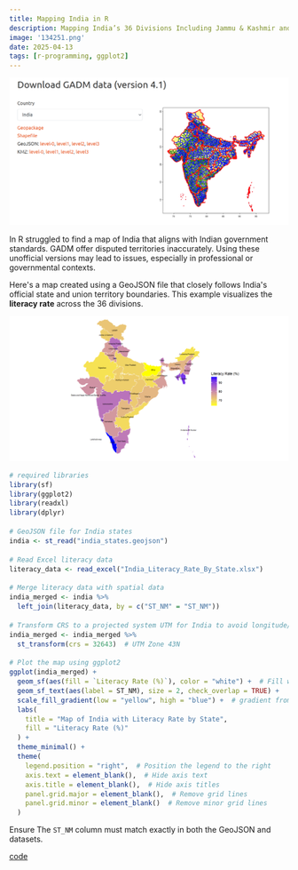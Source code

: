 ```yaml
--- 
title: Mapping India in R 
description: Mapping India’s 36 Divisions Including Jammu & Kashmir and Ladakh  in R, In this example shown literacy rate.
image: '134251.png'
date: 2025-04-13 
tags: [r-programming, ggplot2] 
---
```


![GADM India Map without Jammu & Kashmir](134252.png)

In R struggled to find a map of India that aligns with Indian government standards. GADM offer disputed territories inaccurately. Using these unofficial versions may lead to issues, especially in professional or governmental contexts.

Here's a map created using a GeoJSON file that closely follows India's official state and union territory boundaries. This example visualizes the **literacy rate** across the 36 divisions.


![India’s 36 Divisions Including Jammu & Kashmir and Ladakh](134251.png)

```r
# required libraries
library(sf)
library(ggplot2)
library(readxl)
library(dplyr)

# GeoJSON file for India states
india <- st_read("india_states.geojson")

# Read Excel literacy data
literacy_data <- read_excel("India_Literacy_Rate_By_State.xlsx")

# Merge literacy data with spatial data
india_merged <- india %>%
  left_join(literacy_data, by = c("ST_NM" = "ST_NM"))

# Transform CRS to a projected system UTM for India to avoid longitude/latitude distortions 
india_merged <- india_merged %>%
  st_transform(crs = 32643)  # UTM Zone 43N 

# Plot the map using ggplot2 
ggplot(india_merged) +
  geom_sf(aes(fill = `Literacy Rate (%)`), color = "white") +  # Fill with literacy rate
  geom_sf_text(aes(label = ST_NM), size = 2, check_overlap = TRUE) + 
  scale_fill_gradient(low = "yellow", high = "blue") +  # gradient from yellow to blue
  labs(
    title = "Map of India with Literacy Rate by State",
    fill = "Literacy Rate (%)"
  ) +
  theme_minimal() +
  theme(
    legend.position = "right",  # Position the legend to the right
    axis.text = element_blank(),  # Hide axis text
    axis.title = element_blank(),  # Hide axis titles
    panel.grid.major = element_blank(),  # Remove grid lines
    panel.grid.minor = element_blank()  # Remove minor grid lines
  )
```
 
Ensure The `ST_NM` column must match exactly in both the GeoJSON and datasets.

[code](https://github.com/mrinalcs/mapping-india-in-r)